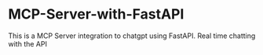 # MCP-Server-with-FastAPI
This is a MCP Server integration to chatgpt using FastAPI. Real time chatting with the API

